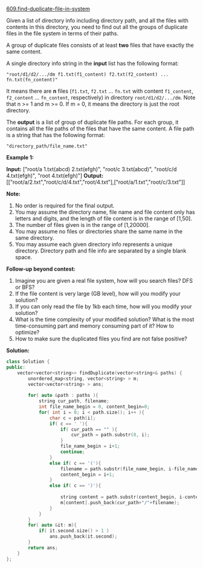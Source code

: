 [609.find-duplicate-file-in-system](https://leetcode.com/problems/find-duplicate-file-in-system/)  

Given a list of directory info including directory path, and all the files with contents in this directory, you need to find out all the groups of duplicate files in the file system in terms of their paths.

A group of duplicate files consists of at least **two** files that have exactly the same content.

A single directory info string in the **input** list has the following format:

`"root/d1/d2/.../dm f1.txt(f1_content) f2.txt(f2_content) ... fn.txt(fn_content)"`

It means there are **n** files (`f1.txt`, `f2.txt` ... `fn.txt` with content `f1_content`, `f2_content` ... `fn_content`, respectively) in directory `root/d1/d2/.../dm`. Note that n >= 1 and m >= 0. If m = 0, it means the directory is just the root directory.

The **output** is a list of group of duplicate file paths. For each group, it contains all the file paths of the files that have the same content. A file path is a string that has the following format:

`"directory_path/file_name.txt"`

**Example 1:**

**Input:**
\["root/a 1.txt(abcd) 2.txt(efgh)", "root/c 3.txt(abcd)", "root/c/d 4.txt(efgh)", "root 4.txt(efgh)"\]
**Output:**  
\[\["root/a/2.txt","root/c/d/4.txt","root/4.txt"\],\["root/a/1.txt","root/c/3.txt"\]\]

**Note:**

1.  No order is required for the final output.
2.  You may assume the directory name, file name and file content only has letters and digits, and the length of file content is in the range of \[1,50\].
3.  The number of files given is in the range of \[1,20000\].
4.  You may assume no files or directories share the same name in the same directory.
5.  You may assume each given directory info represents a unique directory. Directory path and file info are separated by a single blank space.

**Follow-up beyond contest:**

1.  Imagine you are given a real file system, how will you search files? DFS or BFS?
2.  If the file content is very large (GB level), how will you modify your solution?
3.  If you can only read the file by 1kb each time, how will you modify your solution?
4.  What is the time complexity of your modified solution? What is the most time-consuming part and memory consuming part of it? How to optimize?
5.  How to make sure the duplicated files you find are not false positive?  



**Solution:**  

```cpp
class Solution {
public:
    vector<vector<string>> findDuplicate(vector<string>& paths) {
        unordered_map<string, vector<string> > m;
        vector<vector<string> > ans;
        
        for( auto &path : paths ){
            string cur_path, filename;
            int file_name_begin = 0, content_begin=0;
            for( int i = 0; i < path.size(); i++ ){
                char c = path[i];
                if( c == ' '){
                    if( cur_path == "" ){
                        cur_path = path.substr(0, i);
                    }
                    file_name_begin = i+1;
                    continue;
                }
                else if( c == '('){
                    filename = path.substr(file_name_begin, i-file_name_begin);
                    content_begin = i+1;
                }
                else if( c == ')'){
                    
                    string content = path.substr(content_begin, i-content_begin);
                    m[content].push_back(cur_path+"/"+filename);
                }
            }
        }
        for( auto &it: m){
            if( it.second.size() > 1 )
                ans.push_back(it.second);
        }
        return ans;
    }
};
```
      